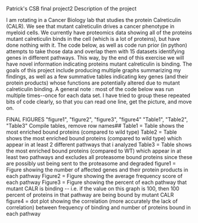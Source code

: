 Patrick's CSB final project2
Description of the project

I am rotating in a Cancer Biology lab that studies the protein Calreticulin (CALR). 
We see that mutant calreticulin drives a cancer phenotype in myeloid cells.
We currently have proteomics data showing all of the proteins mutant calreticulin binds 
in the cell (which is a lot of proteins), but have done nothing with it. The code below, as well
as code run prior (in python) attempts to take those data and overlap them with 15 datasets
identifying genes in different pathways. This way, by the end of this exercise we will have
novel information indicating proteins mutant calreticulin is binding. 
The goals of this project include producing multiple graphs summarizing my findings, as well
as a few summative tables indicating key genes (and their protein products) whose
functions are potentially altered due to mutant calreticulin binding. A general note : most of
the code below was run multiple times--once for each data set. I have tried to group these 
repeated bits of code clearly, so that you can read one line, get the picture, and move on.


FINAL FIGURES
"figure1", "figure2", "figure3", "figure4"
"Table1", "Table2", "Table3"
Compile tables, remove row names##
Table1 = Table shows the most enriched bound proteins (compared to wild type)
Table2 = Table shows the most enriched bound proteins (compared to wild type) which
appear in at least 2 different pathways that i analyzed
Table3 = Table shows the most enriched bound proteins (compared to WT) which appear in at 
least two pathways and excludes all proteasome bound proteins since these are possibly ust
being sent to the proteasome and degraded
figure1 = Figure showing the number of affected genes and their protein products in each pathway
Figure2 = Figure showing the average frequency score of each pathway
Figure3 = Figure showing the percent of each pathway that mutant CALR is binding -- i.e. if
the value on this graph is 100, then 100 percent of proteins in that pathway are being 
bound by mutant CALR
figure4 = dot plot showing the correlation (more accurately the lack of correlation)
between frequency of binding and number of proteins bound in each pathway




